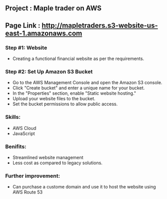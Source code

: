 ## Project : Maple trader on AWS

## Page Link : http://mapletraders.s3-website-us-east-1.amazonaws.com

### Step #1:  Website
- Creating a functional financial website as per the requirements.

### Step #2: Set Up Amazon S3 Bucket
- Go to the AWS Management Console and open the Amazon S3 console.
- Click "Create bucket" and enter a unique name for your bucket.
- In the "Properties" section, enable "Static website hosting."
- Upload your website files to the bucket.
- Set the bucket permissions to allow public access.

### Skills:
- AWS Cloud
- JavaScript

### Benifits:
- Streamlined website management
- Less cost as compared to legacy solutions.

### Further improvement:
- Can purchase a custome domain and use it to host the website using AWS Route 53